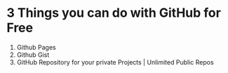 # 3 Things you can do with GitHub for Free

1. Github Pages
2. Github Gist
3. GitHub Repository for your private Projects | Unlimited Public Repos